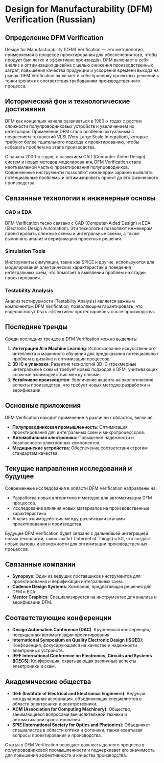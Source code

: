 # Design for Manufacturability (DFM) Verification (Russian)

## Определение DFM Verification

Design for Manufacturability (DFM) Verification — это методология, применяемая в процессе проектирования для обеспечения того, чтобы продукт был легко и эффективно произведён. DFM включает в себя анализ и оптимизацию дизайна с целью снижения производственных затрат, повышения качества продукции и ускорения времени выхода на рынок. DFM Verification включает в себя проверку проектных решений с точки зрения их соответствия требованиям производственного процесса.

## Исторический фон и технологические достижения

DFM как концепция начала развиваться в 1980-х годах с ростом сложности полупроводниковых устройств и увеличением их интеграции. Применение DFM стало особенно актуальным с появлением технологий VLSI (Very Large Scale Integration), которые требуют более тщательного подхода к проектированию, чтобы избежать проблем на этапе производства.

С начала 2000-х годов, с развитием CAD (Computer-Aided Design) систем и новых методов моделирования, DFM Verification стала неотъемлемой частью проектирования полупроводников. Современные инструменты позволяют инженерам заранее выявлять потенциальные проблемы и оптимизировать проект до его физического производства.

## Связанные технологии и инженерные основы

### CAD и EDA

DFM Verification тесно связано с CAD (Computer-Aided Design) и EDA (Electronic Design Automation). Эти технологии позволяют инженерам проектировать сложные схемы и интегральные схемы, а также выполнять анализ и верификацию проектных решений.

### Simulation Tools

Инструменты симуляции, такие как SPICE и другие, используются для моделирования электрических характеристик и поведения интегральных схем, что помогает в выявлении проблем на стадии проектирования.

### Testability Analysis

Анализ тестируемости (Testability Analysis) является важным компонентом DFM Verification, позволяющим гарантировать, что изделия могут быть эффективно протестированы после производства.

## Последние тренды

Среди последних трендов в DFM Verification можно выделить:

1. **Интеграция AI и Machine Learning**: Использование искусственного интеллекта и машинного обучения для предсказания потенциальных проблем в дизайне и оптимизации процессов.
2. **3D IC и упаковка**: Развитие технологий 3D IC (трехмерные интегральные схемы) требует новых подходов к DFM, учитывающих сложные взаимодействия между слоями.
3. **Устойчивое производство**: Увеличение акцента на экологические аспекты производства, что требует новых методов разработки и верификации.

## Основные приложения

DFM Verification находит применение в различных областях, включая:

- **Полупроводниковая промышленность**: Оптимизация проектирования для интегральных схем и микропроцессоров.
- **Автомобильная электроника**: Повышение надежности и безопасности электронных компонентов.
- **Медицинские устройства**: Обеспечение соответствия строгим стандартам качества.

## Текущие направления исследований и будущее

Современные исследования в области DFM Verification направлены на:

- Разработка новых алгоритмов и методов для автоматизации DFM процессов.
- Исследование влияния новых материалов на производственные характеристики.
- Анализ взаимодействия между различными этапами проектирования и производства.

Будущее DFM Verification будет связано с дальнейшей интеграцией новых технологий, таких как IoT (Internet of Things) и 5G, что создаст новые вызовы и возможности для оптимизации производственных процессов.

## Связанные компании

- **Synopsys**: Один из ведущих поставщиков инструментов для проектирования и верификации интегральных схем.
- **Cadence Design Systems**: Компания, предлагающая решения для DFM и EDA.
- **Mentor Graphics**: Специализируется на инструментах для анализа и верификации DFM.

## Соответствующие конференции

- **Design Automation Conference (DAC)**: Крупнейшая конференция, посвященная автоматизации проектирования.
- **International Symposium on Quality Electronic Design (ISQED)**: Конференция, фокусирующаяся на качестве и надежности электронных устройств.
- **IEEE International Conference on Electronics, Circuits and Systems (ICECS)**: Конференция, охватывающая различные аспекты электроники и схем.

## Академические общества

- **IEEE (Institute of Electrical and Electronics Engineers)**: Ведущая международная ассоциация, объединяющая специалистов в области электроники и электротехники.
- **ACM (Association for Computing Machinery)**: Общество, занимающееся вопросами вычислительной техники и автоматизации проектирования.
- **SPIE (International Society for Optics and Photonics)**: Объединяет специалистов в области оптики и фотоники, также охватывая вопросы проектирования и производства. 

Статья о DFM Verification освещает важность данного процесса в полупроводниковой промышленности и подчеркивает его значимость для повышения эффективности и качества производства.